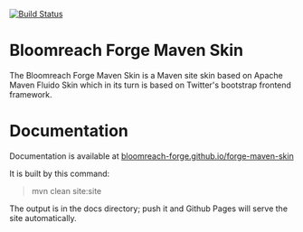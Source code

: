 [![Build Status](https://travis-ci.org/bloomreach-forge/forge-maven-skin.svg?branch=develop)](https://travis-ci.org/bloomreach-forge/forge-maven-skin)

# Bloomreach Forge Maven Skin

The Bloomreach Forge Maven Skin is a Maven site skin based on Apache Maven Fluido Skin which in its turn is based on 
Twitter's bootstrap frontend framework.  

# Documentation 

Documentation is available at [bloomreach-forge.github.io/forge-maven-skin](https://bloomreach-forge.github.io/forge-maven-skin)

It is built by this command:

 > mvn clean site:site
 
The output is in the docs directory; push it and Github Pages will serve the site automatically.  
